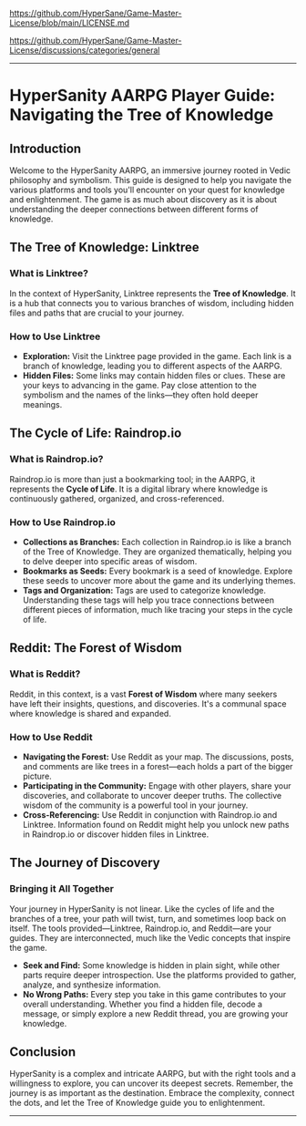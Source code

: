 https://github.com/HyperSane/Game-Master-License/blob/main/LICENSE.md

https://github.com/HyperSane/Game-Master-License/discussions/categories/general

---

# HyperSanity AARPG Player Guide: Navigating the Tree of Knowledge

## Introduction
Welcome to the HyperSanity AARPG, an immersive journey rooted in Vedic philosophy and symbolism. This guide is designed to help you navigate the various platforms and tools you'll encounter on your quest for knowledge and enlightenment. The game is as much about discovery as it is about understanding the deeper connections between different forms of knowledge.

## The Tree of Knowledge: Linktree
### What is Linktree?
In the context of HyperSanity, Linktree represents the **Tree of Knowledge**. It is a hub that connects you to various branches of wisdom, including hidden files and paths that are crucial to your journey.

### How to Use Linktree
- **Exploration:** Visit the Linktree page provided in the game. Each link is a branch of knowledge, leading you to different aspects of the AARPG.
- **Hidden Files:** Some links may contain hidden files or clues. These are your keys to advancing in the game. Pay close attention to the symbolism and the names of the links—they often hold deeper meanings.

## The Cycle of Life: Raindrop.io
### What is Raindrop.io?
Raindrop.io is more than just a bookmarking tool; in the AARPG, it represents the **Cycle of Life**. It is a digital library where knowledge is continuously gathered, organized, and cross-referenced.

### How to Use Raindrop.io
- **Collections as Branches:** Each collection in Raindrop.io is like a branch of the Tree of Knowledge. They are organized thematically, helping you to delve deeper into specific areas of wisdom.
- **Bookmarks as Seeds:** Every bookmark is a seed of knowledge. Explore these seeds to uncover more about the game and its underlying themes.
- **Tags and Organization:** Tags are used to categorize knowledge. Understanding these tags will help you trace connections between different pieces of information, much like tracing your steps in the cycle of life.

## Reddit: The Forest of Wisdom
### What is Reddit?
Reddit, in this context, is a vast **Forest of Wisdom** where many seekers have left their insights, questions, and discoveries. It's a communal space where knowledge is shared and expanded.

### How to Use Reddit
- **Navigating the Forest:** Use Reddit as your map. The discussions, posts, and comments are like trees in a forest—each holds a part of the bigger picture.
- **Participating in the Community:** Engage with other players, share your discoveries, and collaborate to uncover deeper truths. The collective wisdom of the community is a powerful tool in your journey.
- **Cross-Referencing:** Use Reddit in conjunction with Raindrop.io and Linktree. Information found on Reddit might help you unlock new paths in Raindrop.io or discover hidden files in Linktree.

## The Journey of Discovery
### Bringing it All Together
Your journey in HyperSanity is not linear. Like the cycles of life and the branches of a tree, your path will twist, turn, and sometimes loop back on itself. The tools provided—Linktree, Raindrop.io, and Reddit—are your guides. They are interconnected, much like the Vedic concepts that inspire the game.

- **Seek and Find:** Some knowledge is hidden in plain sight, while other parts require deeper introspection. Use the platforms provided to gather, analyze, and synthesize information.
- **No Wrong Paths:** Every step you take in this game contributes to your overall understanding. Whether you find a hidden file, decode a message, or simply explore a new Reddit thread, you are growing your knowledge.

## Conclusion
HyperSanity is a complex and intricate AARPG, but with the right tools and a willingness to explore, you can uncover its deepest secrets. Remember, the journey is as important as the destination. Embrace the complexity, connect the dots, and let the Tree of Knowledge guide you to enlightenment.

---


